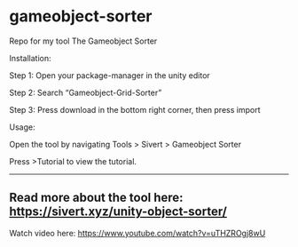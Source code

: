 # gameobject-sorter
Repo for my tool The Gameobject Sorter

Installation:

Step 1: Open your package-manager in the unity editor

Step 2: Search “Gameobject-Grid-Sorter”

Step 3: Press download in the bottom right corner, then press import

Usage:

Open the tool by navigating Tools > Sivert > Gameobject Sorter

Press >Tutorial to view the tutorial.

-----------------------------------------
Read more about the tool here: https://sivert.xyz/unity-object-sorter/
-----------------------------------------
Watch video here: https://www.youtube.com/watch?v=uTHZROgj8wU
